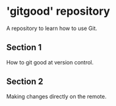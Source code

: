 # 'gitgood' repository

A repository to learn how to use Git.

## Section 1
How to git good at version control.

## Section 2
Making changes directly on the remote.

